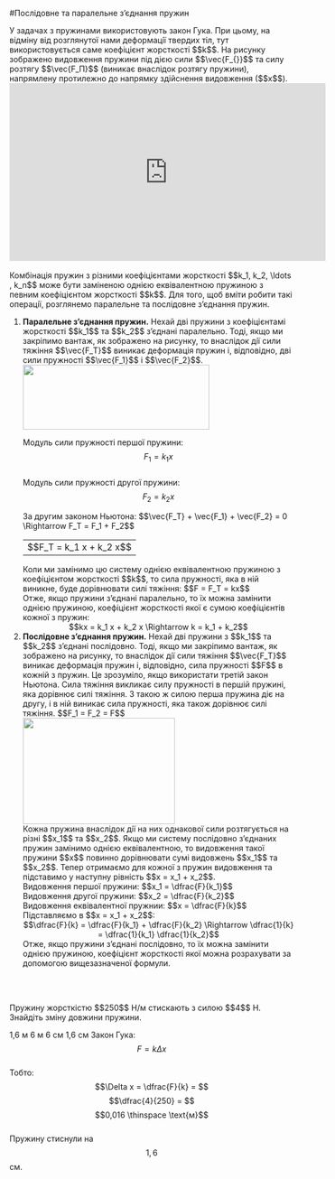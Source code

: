 #Послiдовне та паралельне з’єднання пружин

<div class="space">У задачах з пружинами використовують закон Гука. При цьому, на вiдмiну вiд розглянутої нами деформацiї твердих тiл, тут використовується саме коефiцiєнт жорсткостi $$k$$. На рисунку зображено видовження пружини пiд дiєю сили $$\vec{F_{}}$$ та силу розтягу $$\vec{F_П}$$ (виникає внаслідок розтягу пружини), напрямлену протилежно до напрямку здiйснення видовження ($$x$$).</div>

<div class="fluidMedia">
<iframe width="560" height="315" src="https://www.youtube.com/embed/-i21eWUj0ac" frameborder="0" allowfullscreen></iframe>
</div>
<div class="popup">
</div>

<br>

<div class="space">Комбiнацiя пружин з рiзними коефiцiєнтами жорсткостi $$k_1, k_2, \ldots , k_n$$ може бути замiненою однiєю еквiвалентною пружиною з певним коефіцієнтом жорсткості $$k$$. Для того, щоб вмiти робити такi операцiї, розглянемо паралельне та послiдовне з’єднання пружин.</div>

<ol>
<div class="space"><span class="p1"><b><li> Паралельне з’єднання пружин.</b></span> Нехай двi пружини з коефіцієнтамі жорсткості $$k_1$$ та $$k_2$$ з’єднанi паралельно. Тодi, якщо ми закрiпимо вантаж, як зображено на рисунку, то внаслiдок дiї сили тяжiння $$\vec{F_Т}$$ виникає деформацiя пружин i, вiдповiдно, двi сили
пружностi $$\vec{F_1}$$ i $$\vec{F_2}$$.</div>

<div class="space"><img class="image" width="330" height="115" src="https://rawgit.com/chudaol/ed-era-book-physics/master/images/chapter_4/23.png"></div>

Модуль сили пружностi першої пружини: $$F_1 = k_1 x$$
<br>
Модуль сили пружностi другої пружини: $$F_2 = k_2 x$$
<div class="space">За другим законом Ньютона: $$\vec{F_Т} + \vec{F_1} + \vec{F_2} = 0 \Rightarrow F_Т = F_1 + F_2$$</div>
<div class="centered-table-wrapper">
<table class="centered-table">
<tr class="eq">
<td class="eq">
<p1>$$F_Т = k_1 x + k_2 x$$</p1>
</td>
</tr>
</table></div>
Коли ми замiнимо цю систему однiєю еквiвалентною пружиною з коефiцiєнтом жорсткостi $$k$$, то сила пружностi, яка в нiй виникне, буде дорiвнювати силi тяжiння: <span class="p1">$$F = F_Т = kx$$</span>
<div class="space">Отже, якщо пружини з’єднанi паралельно, то їх можна замiнити однiєю пружиною, коефiцiєнт жорсткостi якої є сумою коефiцiєнтiв кожної з пружин:</div>
<div class="space" align="center">$$kx = k_1 x + k_2 x \Rightarrow k = k_1 + k_2$$</div>
</li>
<div class="space"><span class="p1"><b><li> Послiдовне з’єднання пружин.</b></span> Нехай двi пружини з $$k_1$$ та $$k_2$$ з’єднанi послiдовно. Тодi, якщо ми закрiпимо вантаж, як зображено на рисунку, то внаслiдок дiї сили тяжiння $$\vec{F_Т}$$ виникає деформацiя пружин i, вiдповiдно, сила пружностi $$F$$ в кожнiй з пружин. Це зрозумiло, якщо використати третiй закон Ньютона. Сила тяжiння викликає силу пружностi в першiй пружинi, яка дорiвнює силi тяжiння. З такою ж силою перша пружина дiє на другу, i в нiй виникає сила пружностi, яка також дорiвнює силi тяжiння. $$F_1 = F_2 = F$$</div>

<div class="space"><img class="image" width="269" height="188" src="https://rawgit.com/chudaol/ed-era-book-physics/master/images/chapter_4/24.png"></div>

<div class="space">Кожна пружина внаслiдок дiї на них однакової сили розтягується на рiзнi $$x_1$$ та $$x_2$$. Якщо ми систему послiдовно з’єднаних пружин замiнимо однiєю еквiвалентною, то видовження такої пружини $$x$$ повинно дорiвнювати сумi видовжень $$x_1$$ та $$x_2$$. Тепер отримаємо для кожної з пружин видовження та пiдставимо у наступну рівність $$x = x_1 + x_2$$.</div>

<div class="space">Видовження першої пружини: $$x_1 = \dfrac{F}{k_1}$$</div>
<div class="space">Видовження другої пружини: $$x_2 = \dfrac{F}{k_2}$$</div>
<div class="space">Видовження еквiвалентної пружнии: $$x = \dfrac{F}{k}$$</div>

<div class="space">Пiдставляємо в $$x = x_1 + x_2$$:</div>

<div class="space" align="center">$$\dfrac{F}{k} = \dfrac{F}{k_1} + \dfrac{F}{k_2} \Rightarrow \dfrac{1}{k} = \dfrac{1}{k_1} \dfrac{1}{k_2}$$</div>
Отже, якщо пружини з’єднанi послiдовно, то їх можна замiнити однiєю пружиною, коефiцiєнт жорсткостi якої можна розрахувати за допомогою вищезазначеної формули.
</li>
</ol>

<br>
<br>

<quiz correctLabel="correct!" incorrectLabel="incorrect!" checkLabel="check ansert">
<question>
<p>Пружину жорсткістю $$250$$ Н/м стискають з силою $$4$$ Н. Знайдіть зміну довжини пружини.</p>
 
<answer>1,6 м</answer>
<answer>6 м</answer>
<answer>6 см</answer>
<answer correct>1,6 см</answer>
<explanation>
Закон Гука: $$F = k \Delta x$$
<br>
Тобто: $$\Delta x = \dfrac{F}{k} = $$$$\dfrac{4}{250} = $$$$0,016 \thinspace \text{м}$$
<br>
Пружину стиснули на $$1,6$$ см.
</explanation>
</question>
</quiz>